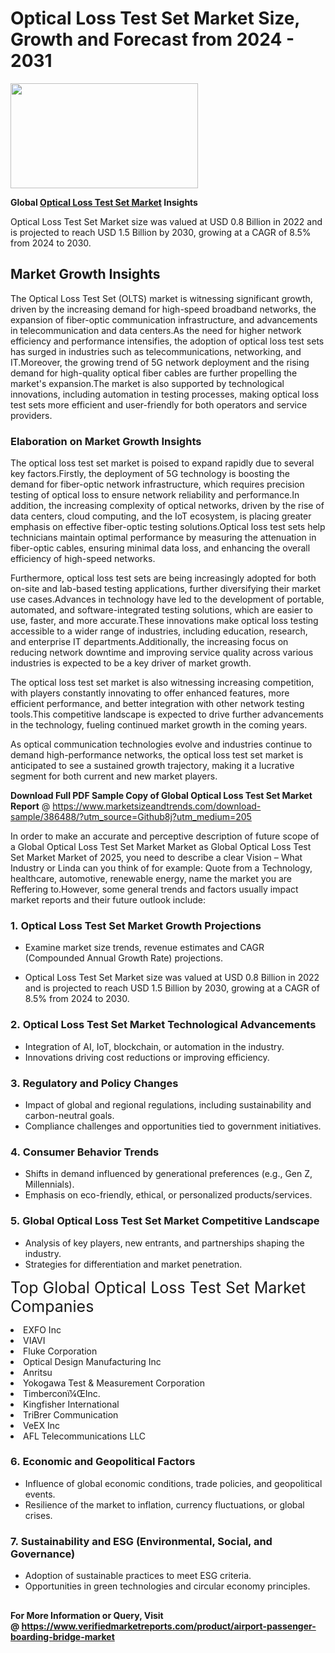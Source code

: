 <H1>Optical Loss Test Set Market Size, Growth and Forecast from 2024 - 2031</H1><img class="aligncenter size-medium wp-image-584254" src="https://thirdeyenews.in/wp-content/uploads/2024/09/Global-Market-Research-300x168.jpeg" alt="" width="300" height="168" /><p><strong>Global&nbsp;<a href="https://www.marketsizeandtrends.com/download-sample/386488/?utm_source=Github8j?utm_medium=205">Optical Loss Test Set Market</a> Insights</strong></p><p>Optical Loss Test Set Market size was valued at USD 0.8 Billion in 2022 and is projected to reach USD 1.5 Billion by 2030, growing at a CAGR of 8.5% from 2024 to 2030.</p><p><h2>Market Growth Insights</h2> <p>The Optical Loss Test Set (OLTS) market is witnessing significant growth, driven by the increasing demand for high-speed broadband networks, the expansion of fiber-optic communication infrastructure, and advancements in telecommunication and data centers.As the need for higher network efficiency and performance intensifies, the adoption of optical loss test sets has surged in industries such as telecommunications, networking, and IT.Moreover, the growing trend of 5G network deployment and the rising demand for high-quality optical fiber cables are further propelling the market's expansion.The market is also supported by technological innovations, including automation in testing processes, making optical loss test sets more efficient and user-friendly for both operators and service providers. <h3>Elaboration on Market Growth Insights</h3> <p>The optical loss test set market is poised to expand rapidly due to several key factors.Firstly, the deployment of 5G technology is boosting the demand for fiber-optic network infrastructure, which requires precision testing of optical loss to ensure network reliability and performance.In addition, the increasing complexity of optical networks, driven by the rise of data centers, cloud computing, and the IoT ecosystem, is placing greater emphasis on effective fiber-optic testing solutions.Optical loss test sets help technicians maintain optimal performance by measuring the attenuation in fiber-optic cables, ensuring minimal data loss, and enhancing the overall efficiency of high-speed networks.</p> <p>Furthermore, optical loss test sets are being increasingly adopted for both on-site and lab-based testing applications, further diversifying their market use cases.Advances in technology have led to the development of portable, automated, and software-integrated testing solutions, which are easier to use, faster, and more accurate.These innovations make optical loss testing accessible to a wider range of industries, including education, research, and enterprise IT departments.Additionally, the increasing focus on reducing network downtime and improving service quality across various industries is expected to be a key driver of market growth.</p> <p>The optical loss test set market is also witnessing increasing competition, with players constantly innovating to offer enhanced features, more efficient performance, and better integration with other network testing tools.This competitive landscape is expected to drive further advancements in the technology, fueling continued market growth in the coming years.</p> <p>As optical communication technologies evolve and industries continue to demand high-performance networks, the optical loss test set market is anticipated to see a sustained growth trajectory, making it a lucrative segment for both current and new market players.</p> <p></p><p><span class=""><strong>Download Full PDF Sample Copy of Global Optical Loss Test Set Market Report</strong> @ <a href="https://www.marketsizeandtrends.com/download-sample/386488/?utm_source=Github8j?utm_medium=205" target="_blank">https://www.marketsizeandtrends.com/download-sample/386488/?utm_source=Github8j?utm_medium=205</a></span></p><p>In order to make an accurate and perceptive description of future scope of a Global&nbsp;Optical Loss Test Set Market Market as Global&nbsp;Optical Loss Test Set Market Market of 2025, you need to describe a clear Vision &ndash; What Industry or Linda can you think of for example: Quote from a Technology, healthcare, automotive, renewable energy, name the market you are Reffering to.However, some general trends and factors usually impact market reports and their future outlook include:</p><h3>1.&nbsp;<strong>Optical Loss Test Set Market Growth Projections</strong></h3><ul><li>Examine market size trends, revenue estimates and CAGR (Compounded Annual Growth Rate) projections.</li><li><p>Optical Loss Test Set Market size was valued at USD 0.8 Billion in 2022 and is projected to reach USD 1.5 Billion by 2030, growing at a CAGR of 8.5% from 2024 to 2030.</p></li></ul><h3>2.&nbsp;<strong>Optical Loss Test Set Market Technological Advancements</strong></h3><ul><li>Integration of AI, IoT, blockchain, or automation in the industry.</li><li>Innovations driving cost reductions or improving efficiency.</li></ul><h3>3.&nbsp;<strong>Regulatory and Policy Changes</strong></h3><ul><li>Impact of global and regional regulations, including sustainability and carbon-neutral goals.</li><li>Compliance challenges and opportunities tied to government initiatives.</li></ul><h3>4.&nbsp;<strong>Consumer Behavior Trends</strong></h3><ul><li>Shifts in demand influenced by generational preferences (e.g., Gen Z, Millennials).</li><li>Emphasis on eco-friendly, ethical, or personalized products/services.</li></ul><h3>5.&nbsp;<strong>Global Optical Loss Test Set Market Competitive Landscape</strong></h3><ul><li>Analysis of key players, new entrants, and partnerships shaping the industry.</li><li>Strategies for differentiation and market penetration.</li></ul><p data-pm-slice="1 1 []"><span style="color: inherit; font-family: inherit; font-size: 25px;">Top Global Optical Loss Test Set Market Companies</span></p><div class="" data-test-id=""><p><li>EXFO Inc</li><li> VIAVI</li><li> Fluke Corporation</li><li> Optical Design Manufacturing Inc</li><li> Anritsu</li><li> Yokogawa Test & Measurement Corporation</li><li> Timberconï¼ŒInc.</li><li> Kingfisher International</li><li> TriBrer Communication</li><li> VeEX Inc</li><li> AFL Telecommunications LLC</li></p></div><h3>6.&nbsp;<strong>Economic and Geopolitical Factors</strong></h3><ul><li>Influence of global economic conditions, trade policies, and geopolitical events.</li><li>Resilience of the market to inflation, currency fluctuations, or global crises.</li></ul><h3>7.&nbsp;<strong>Sustainability and ESG (Environmental, Social, and Governance)</strong></h3><ul><li>Adoption of sustainable practices to meet ESG criteria.</li><li>Opportunities in green technologies and circular economy principles.</li></ul><h2><strong style="font-size: 14px;">For More Information or Query, Visit @&nbsp;</strong><a style="background-color: #ffffff; font-size: 14px;" href="https://www.marketsizeandtrends.com/report/optical-loss-test-set-market/" target="_blank">https://www.verifiedmarketreports.com/product/airport-passenger-boarding-bridge-market</a></h2>